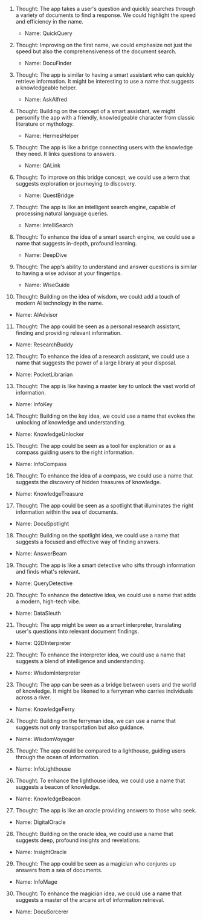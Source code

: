 1. Thought: The app takes a user's question and quickly searches through a variety of documents to find a response. We could highlight the speed and efficiency in the name.
   - Name: QuickQuery

2. Thought: Improving on the first name, we could emphasize not just the speed but also the comprehensiveness of the document search.
   - Name: DocuFinder 

3. Thought: The app is similar to having a smart assistant who can quickly retrieve information. It might be interesting to use a name that suggests a knowledgeable helper.
   - Name: AskAlfred

4. Thought: Building on the concept of a smart assistant, we might personify the app with a friendly, knowledgeable character from classic literature or mythology.
   - Name: HermesHelper

5. Thought: The app is like a bridge connecting users with the knowledge they need. It links questions to answers.
   - Name: QALink

6. Thought: To improve on this bridge concept, we could use a term that suggests exploration or journeying to discovery.
   - Name: QuestBridge

7. Thought: The app is like an intelligent search engine, capable of processing natural language queries.
   - Name: IntelliSearch

8. Thought: To enhance the idea of a smart search engine, we could use a name that suggests in-depth, profound learning.
   - Name: DeepDive

9. Thought: The app's ability to understand and answer questions is similar to having a wise advisor at your fingertips.
   - Name: WiseGuide

10. Thought: Building on the idea of wisdom, we could add a touch of modern AI technology in the name.
   - Name: AIAdvisor

11. Thought: The app could be seen as a personal research assistant, finding and providing relevant information.
   - Name: ResearchBuddy

12. Thought: To enhance the idea of a research assistant, we could use a name that suggests the power of a large library at your disposal.
   - Name: PocketLibrarian

13. Thought: The app is like having a master key to unlock the vast world of information.
   - Name: InfoKey

14. Thought: Building on the key idea, we could use a name that evokes the unlocking of knowledge and understanding.
   - Name: KnowledgeUnlocker

15. Thought: The app could be seen as a tool for exploration or as a compass guiding users to the right information.
   - Name: InfoCompass

16. Thought: To enhance the idea of a compass, we could use a name that suggests the discovery of hidden treasures of knowledge.
   - Name: KnowledgeTreasure

17. Thought: The app could be seen as a spotlight that illuminates the right information within the sea of documents.
   - Name: DocuSpotlight

18. Thought: Building on the spotlight idea, we could use a name that suggests a focused and effective way of finding answers.
   - Name: AnswerBeam

19. Thought: The app is like a smart detective who sifts through information and finds what's relevant.
   - Name: QueryDetective

20. Thought: To enhance the detective idea, we could use a name that adds a modern, high-tech vibe.
   - Name: DataSleuth

21. Thought: The app might be seen as a smart interpreter, translating user's questions into relevant document findings.
   - Name: Q2DInterpreter

22. Thought: To enhance the interpreter idea, we could use a name that suggests a blend of intelligence and understanding.
   - Name: WisdomInterpreter

23. Thought: The app can be seen as a bridge between users and the world of knowledge. It might be likened to a ferryman who carries individuals across a river.
   - Name: KnowledgeFerry

24. Thought: Building on the ferryman idea, we can use a name that suggests not only transportation but also guidance.
   - Name: WisdomVoyager

25. Thought: The app could be compared to a lighthouse, guiding users through the ocean of information.
   - Name: InfoLighthouse

26. Thought: To enhance the lighthouse idea, we could use a name that suggests a beacon of knowledge.
   - Name: KnowledgeBeacon

27. Thought: The app is like an oracle providing answers to those who seek.
   - Name: DigitalOracle

28. Thought: Building on the oracle idea, we could use a name that suggests deep, profound insights and revelations.
   - Name: InsightOracle

29. Thought: The app could be seen as a magician who conjures up answers from a sea of documents.
   - Name: InfoMage

30. Thought: To enhance the magician idea, we could use a name that suggests a master of the arcane art of information retrieval.
   - Name: DocuSorcerer
